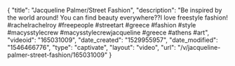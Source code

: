 {
    "title": "Jacqueline Palmer\/Street Fashion",
    "description": "Be inspired by the world around! You can find beauty everywhere??I love freestyle fashion! #rachelrachelroy #freepeople #streetart #greece #fashion #style #macysstylecrew #macysstylecrewjacqueline #greece #athens #art",
    "videoid": "165031009",
    "date_created": "1529955957",
    "date_modified": "1546466776",
    "type": "captivate",
    "layout": "video",
    "url": "\/v\/jacqueline-palmer-street-fashion\/165031009"
}